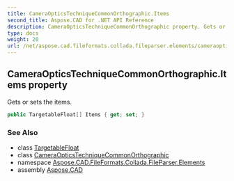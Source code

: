 ```yaml
---
title: CameraOpticsTechniqueCommonOrthographic.Items
second_title: Aspose.CAD for .NET API Reference
description: CameraOpticsTechniqueCommonOrthographic property. Gets or sets the items
type: docs
weight: 20
url: /net/aspose.cad.fileformats.collada.fileparser.elements/cameraopticstechniquecommonorthographic/items/
---
```

## CameraOpticsTechniqueCommonOrthographic.Items property

Gets or sets the items.

```csharp
public TargetableFloat[] Items { get; set; }
```

### See Also

* class [TargetableFloat](../../targetablefloat/)
* class [CameraOpticsTechniqueCommonOrthographic](../)
* namespace [Aspose.CAD.FileFormats.Collada.FileParser.Elements](../../cameraopticstechniquecommonorthographic/)
* assembly [Aspose.CAD](../../../)


